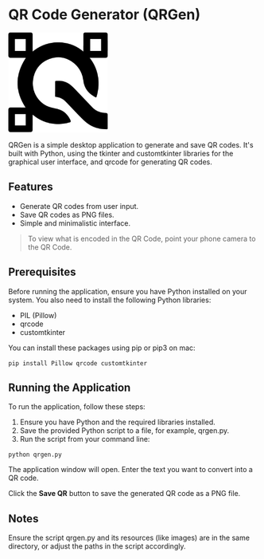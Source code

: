 # QR Code Generator (QRGen)

<img src="img/logo.png" width="200" height="200">

QRGen is a simple desktop application to generate and save QR codes. It's built with Python, using the tkinter and customtkinter libraries for the graphical user interface, and qrcode for generating QR codes.

## Features

- Generate QR codes from user input.
- Save QR codes as PNG files.
- Simple and minimalistic interface.
> To view what is encoded in the QR Code, point your phone camera to the QR Code.

## Prerequisites

Before running the application, ensure you have Python installed on your system. You also need to install the following Python libraries:

- PIL (Pillow)
- qrcode
- customtkinter

You can install these packages using pip or pip3 on mac:

```
pip install Pillow qrcode customtkinter
```

## Running the Application

To run the application, follow these steps:

1. Ensure you have Python and the required libraries installed.
2. Save the provided Python script to a file, for example, qrgen.py.
3. Run the script from your command line:

```
python qrgen.py
```    

The application window will open. Enter the text you want to convert into a QR code.

Click the **Save QR** button to save the generated QR code as a PNG file.

## Notes
Ensure the script qrgen.py and its resources (like images) are in the same directory, or adjust the paths in the script accordingly.